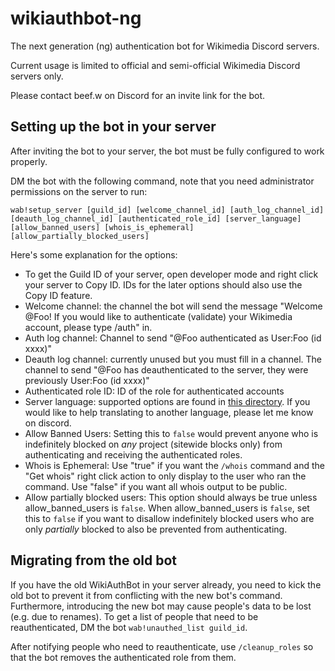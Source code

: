 # wikiauthbot-ng

The next generation (ng) authentication bot for Wikimedia Discord servers.

Current usage is limited to official and semi-official Wikimedia Discord servers only.

Please contact beef.w on Discord for an invite link for the bot.

## Setting up the bot in your server

After inviting the bot to your server, the bot must be fully configured to work properly.

DM the bot with the following command, note that you need administrator permissions on the server to run:

```
wab!setup_server [guild_id] [welcome_channel_id] [auth_log_channel_id] [deauth_log_channel_id] [authenticated_role_id] [server_language] [allow_banned_users] [whois_is_ephemeral] [allow_partially_blocked_users]
```

Here's some explanation for the options:

* To get the Guild ID of your server, open developer mode and right click your server to Copy ID. IDs for the later options should also use the Copy ID feature.
* Welcome channel: the channel the bot will send the message "Welcome @Foo! If you would like to authenticate (validate) your Wikimedia account, please type /auth" in.
* Auth log channel: Channel to send "@Foo authenticated as User:Foo (id xxxx)"
* Deauth log channel: currently unused but you must fill in a channel. The channel to send "@Foo has deauthenticated to the server, they were previously User:Foo (id xxxx)"
* Authenticated role ID: ID of the role for authenticated accounts
* Server language: supported options are found in [this directory](/resources/). If you would like to help translating to another language, please let me know on discord.
* Allow Banned Users: Setting this to `false` would prevent anyone who is indefinitely blocked on *any* project (sitewide blocks only) from authenticating and receiving the authenticated roles.
* Whois is Ephemeral: Use "true" if you want the `/whois` command and the "Get whois" right click action to only display to the user who ran the command. Use "false" if you want all whois output to be public.
* Allow partially blocked users: This option should always be true unless allow_banned_users is `false`. When allow_banned_users is `false`, set this to `false` if you want to disallow indefinitely blocked users who are only *partially* blocked to also be prevented from authenticating.


## Migrating from the old bot

If you have the old WikiAuthBot in your server already, you need to kick the old bot to prevent it from
conflicting with the new bot's command. Furthermore, introducing the new bot may cause people's data to be
lost (e.g. due to renames). To get a list of people that need to be reauthenticated, DM the bot `wab!unauthed_list guild_id`.

After notifying people who need to reauthenticate, use `/cleanup_roles` so that the bot removes the
authenticated role from them.
